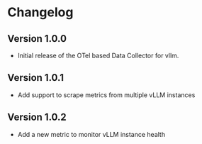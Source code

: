 Changelog
==========

## Version 1.0.0
- Initial release of the OTel based Data Collector for vllm.

## Version 1.0.1
- Add support to scrape metrics from multiple vLLM instances

## Version 1.0.2
- Add a new metric to monitor vLLM instance health